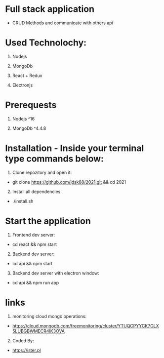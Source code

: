 # Full stack application

- CRUD Methods and communicate with others api

# Used Technolochy:

1. Nodejs

2. MongoDb

3. React + Redux

4. Electronjs

# Prerequests

1. Nodejs ^16

2. MongoDb ^4.4.8

# Installation - Inside your terminal type commands below:

1. Clone repozitory and open it:

- git clone https://github.com/jdsk88/2021.git && cd 2021

2. Install all dependencies:

- ./install.sh

# Start the application

1. Frontend dev server:

- cd react && npm start

2. Backend dev server:

- cd api && npm start

3. Backend dev server with electron window:

- cd api && npm run app


# links

1. monitoring cloud mongo operations:

- https://cloud.mongodb.com/freemonitoring/cluster/YTUQCPYYCK7GLX5LUBGBWMECR4IK3OVA

2. Coded By:

- https://ister.pl
